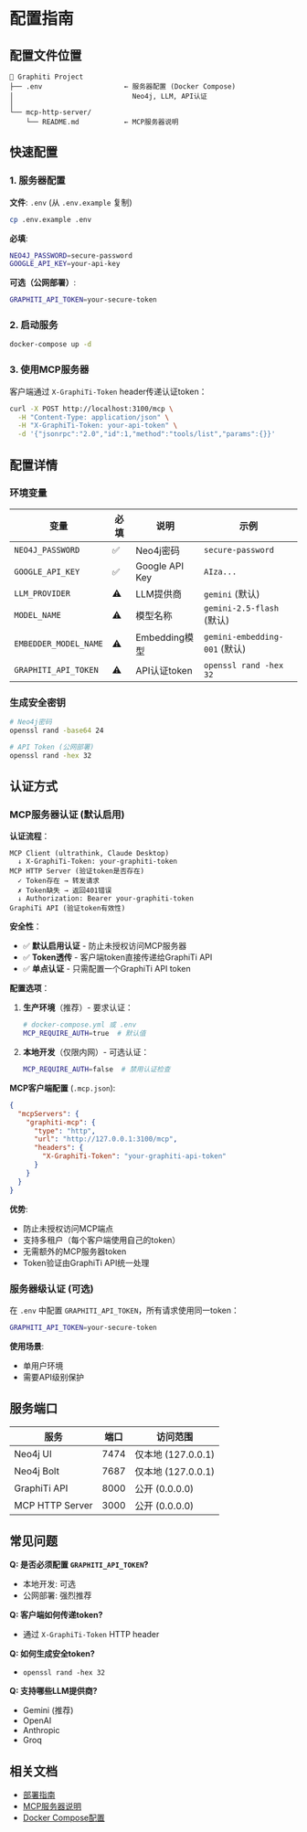 # 配置指南

## 配置文件位置

```
📁 Graphiti Project
├── .env                    ← 服务器配置 (Docker Compose)
│                             Neo4j, LLM, API认证
│
└── mcp-http-server/
    └── README.md           ← MCP服务器说明
```

## 快速配置

### 1. 服务器配置

**文件**: `.env` (从 `.env.example` 复制)

```bash
cp .env.example .env
```

**必填**:
```bash
NEO4J_PASSWORD=secure-password
GOOGLE_API_KEY=your-api-key
```

**可选（公网部署）**:
```bash
GRAPHITI_API_TOKEN=your-secure-token
```

### 2. 启动服务

```bash
docker-compose up -d
```

### 3. 使用MCP服务器

客户端通过 `X-GraphiTi-Token` header传递认证token：

```bash
curl -X POST http://localhost:3100/mcp \
  -H "Content-Type: application/json" \
  -H "X-GraphiTi-Token: your-api-token" \
  -d '{"jsonrpc":"2.0","id":1,"method":"tools/list","params":{}}'
```

## 配置详情

### 环境变量

| 变量 | 必填 | 说明 | 示例 |
|------|------|------|------|
| `NEO4J_PASSWORD` | ✅ | Neo4j密码 | `secure-password` |
| `GOOGLE_API_KEY` | ✅ | Google API Key | `AIza...` |
| `LLM_PROVIDER` | ⚠️ | LLM提供商 | `gemini` (默认) |
| `MODEL_NAME` | ⚠️ | 模型名称 | `gemini-2.5-flash` (默认) |
| `EMBEDDER_MODEL_NAME` | ⚠️ | Embedding模型 | `gemini-embedding-001` (默认) |
| `GRAPHITI_API_TOKEN` | ⚠️ | API认证token | `openssl rand -hex 32` |

### 生成安全密钥

```bash
# Neo4j密码
openssl rand -base64 24

# API Token (公网部署)
openssl rand -hex 32
```

## 认证方式

### MCP服务器认证 (默认启用)

**认证流程**：

```
MCP Client (ultrathink, Claude Desktop)
  ↓ X-GraphiTi-Token: your-graphiti-token
MCP HTTP Server (验证token是否存在)
  ✓ Token存在 → 转发请求
  ✗ Token缺失 → 返回401错误
  ↓ Authorization: Bearer your-graphiti-token
GraphiTi API (验证token有效性)
```

**安全性**：
- ✅ **默认启用认证** - 防止未授权访问MCP服务器
- ✅ **Token透传** - 客户端token直接传递给GraphiTi API
- ✅ **单点认证** - 只需配置一个GraphiTi API token

**配置选项**：

1. **生产环境**（推荐）- 要求认证：
   ```bash
   # docker-compose.yml 或 .env
   MCP_REQUIRE_AUTH=true  # 默认值
   ```

2. **本地开发**（仅限内网）- 可选认证：
   ```bash
   MCP_REQUIRE_AUTH=false  # 禁用认证检查
   ```

**MCP客户端配置** (`.mcp.json`):
```json
{
  "mcpServers": {
    "graphiti-mcp": {
      "type": "http",
      "url": "http://127.0.0.1:3100/mcp",
      "headers": {
        "X-GraphiTi-Token": "your-graphiti-api-token"
      }
    }
  }
}
```

**优势**:
- 防止未授权访问MCP端点
- 支持多租户（每个客户端使用自己的token）
- 无需额外的MCP服务器token
- Token验证由GraphiTi API统一处理

### 服务器级认证 (可选)

在 `.env` 中配置 `GRAPHITI_API_TOKEN`，所有请求使用同一token：

```bash
GRAPHITI_API_TOKEN=your-secure-token
```

**使用场景**:
- 单用户环境
- 需要API级别保护

## 服务端口

| 服务 | 端口 | 访问范围 |
|------|------|----------|
| Neo4j UI | 7474 | 仅本地 (127.0.0.1) |
| Neo4j Bolt | 7687 | 仅本地 (127.0.0.1) |
| GraphiTi API | 8000 | 公开 (0.0.0.0) |
| MCP HTTP Server | 3000 | 公开 (0.0.0.0) |

## 常见问题

**Q: 是否必须配置 `GRAPHITI_API_TOKEN`?**
- 本地开发: 可选
- 公网部署: 强烈推荐

**Q: 客户端如何传递token?**
- 通过 `X-GraphiTi-Token` HTTP header

**Q: 如何生成安全token?**
- `openssl rand -hex 32`

**Q: 支持哪些LLM提供商?**
- Gemini (推荐)
- OpenAI
- Anthropic
- Groq

## 相关文档

- [部署指南](./DEPLOYMENT.md)
- [MCP服务器说明](./mcp-http-server/README.md)
- [Docker Compose配置](./docker-compose.yml)
